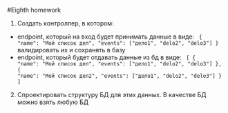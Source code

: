 #Eighth homework

1) Создать контроллер, в котором:
* endpoint, который на вход будет принимать данные в виде:
  <code>
  {
  "name": "Мой список дел",
  "events": ["дело1", "delo2", "delo3"]
  }
  </code>
  валидировать их и сохранять в базу
* endpoint, который будет отдавать данные из бд в виде:
  <code>
  [
  {
  "name": "Мой список дел",
  "events": ["дело1", "delo2", "delo3"]
  },
  {
  "name": "Мой список дел2",
  "events": ["дело1", "delo2", "delo3"]
  }
  ]
  </code>
2) Спроектировать структуру БД для этих данных. В качестве БД можно взять любую БД